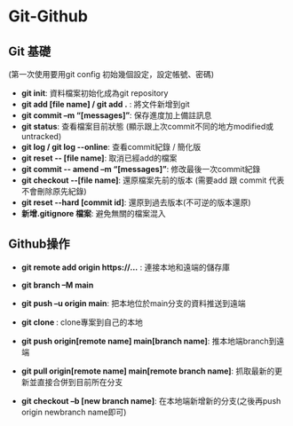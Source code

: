 # Git-Github
## Git 基礎 <br />
(第一次使用要用git config 初始幾個設定，設定帳號、密碼) <br />
- **git init**: 資料檔案初始化成為git repository <br />
- **git add [file name] / git add .**  : 將文件新增到git <br />
- **git commit –m “[messages]”**: 保存進度加上備註訊息 <br />
- **git status**: 查看檔案目前狀態 (顯示跟上次commit不同的地方modified或 untracked)
- **git log / git log --online**: 查看commit紀錄 / 簡化版 <br />
- **git reset -- [file name]**: 取消已經add的檔案 <br />
- **git commit -- amend –m “[messages]”**: 修改最後一次commit紀錄 <br />
- **git checkout <commit id> --[file name]**: 還原檔案先前的版本 (需要add 跟 commit 代表不會刪除原先紀錄) <br />
- **git reset --hard [commit id]**: 還原到過去版本(不可逆的版本還原) <br />
- **新增.gitignore 檔案**: 避免無關的檔案混入 <br />
## Github操作 <br />
- **git remote add origin https://...** : 連接本地和遠端的儲存庫 <br />
- **git branch –M main** <br />
- **git push –u origin main**: 把本地位於main分支的資料推送到遠端 <br />

- **git clone <website url>**: clone專案到自己的本地 <br />
- **git push origin[remote name] main[branch name]**: 推本地端branch到遠端 <br />
- **git pull origin[remote name] main[remote branch name]**: 抓取最新的更新並直接合併到目前所在分支 <br />
- **git checkout –b [new branch name]**: 在本地端新增新的分支(之後再push origin newbranch name即可) <br />
